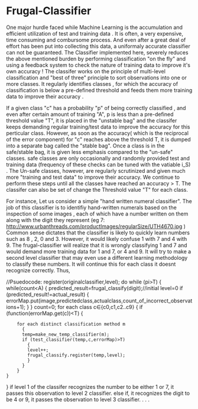 # Frugal-Classifier
One major hurdle faced while Machine Learning is the accumulation and efficient utilization of test and training data .
It is often, a very expensive, time consuming and combursome process.
And even after a great deal of effort has been put into collecting this data, a uniformaly accurate classifier can not be guaranteed. The Classifier implemented here, severely reduces the above mentioned burden by performing classification "on the fly" and using a feedback system to check the nature of training data to improve it's own accuracy ! The classifer works on the principle of multi-level classification and "best of three" principle to sort observations into one or more classes. It regularly identifies classes , for which the accuracy of classification is below a pre-defined threshold and feeds them more training data to improve their accuracy .

If a given class "c" has a probability "p" of being correctly classified , and even after certain amount of training "A",  p is less than a pre-defined threshold value "T", it is placed in the "unstable bag" and the classifer keeps demanding regular training/test data to improve the accuracy for this perticular class. However, as soon as the accuracy( which is the reciprocal of the error component) for "c" reaches above the threshold T, it is dumped into a separate bag called the "stable bag".
Once a class is in the safe/stable bag, it is given less emphasis compared to the "un-safe" classes. safe classes are only occasionally and randomly provided test and training data (frequency of these checks can be tuned with the vatiable i_S) . 
The Un-safe classes, however, are regularly scrutinized and given much more "training and test data" to improve their accuracy. We continue to perform these steps until all the classes have reached an accuracy > T.
The classifer can also be set of change the Threshold value "T" for each class.

For instance, Let us consider a simple "hand written numeral classifier". The job of this classifier is to identifiy hand-written numerals based on the inspection of some images , each of which have a number written on them along with the digit they represent (eg 7: http://www.urbanthreads.com/productImages/regularSize/UTH4670.jpg )
Common sense dictates that the classifier is likely to quickly learn numbers such as 8 , 2, 0 and 3. However, it would likely confuse 1 with 7 and 4 with 9. The frugal-classifier will realize that it is wrongly classifying 1 and 7 and would demand more training data for 1 and 7, or 4 and 9. It will try to make a second level classifier that may even use a different learning methodology to classify these numbers. It will continue this for each class it doesnt recognize correctly. Thus, 

//Psuedocode:
register(originalclassifier,level);
do while (pi>T) 
{
  while(count<A)
  {
    predicted_result=frugal_classify(digit);//initial level=0
    if (predicted_result!=actual_result)
    {
    errorMap.put(image,predictedclass,actualclass,count_of_incorrect_observations+1);
    }
  }
  count=0;
   for each class c∈{c0,c1,c2..c9}
   {
      if (function(errorMap.get(c))<T)
        {
        
        for each distinct classification method m
          {
          temp=make_new_temp_classifier(m);
          if (test_classifier(temp,c,errorMap)>T)
            {
            level++;
            frugal_classify.register(temp,level);
            }
          }
        }
    }
  }
if level 1 of the classifer recognizes the number to be either 1 or 7, it passes this observation to level 2 classifier. 
else if, it recognizes the digit to be 4 or 9, it passes the observation to level 3 classifier.
.
.
.
